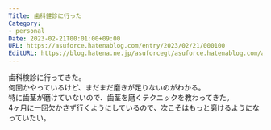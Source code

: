 ```yaml
---
Title: 歯科健診に行った
Category:
- personal
Date: 2023-02-21T00:01:00+09:00
URL: https://asuforce.hatenablog.com/entry/2023/02/21/000100
EditURL: https://blog.hatena.ne.jp/asuforcegt/asuforce.hatenablog.com/atom/entry/4207112889965264600
---
```


歯科検診に行ってきた。  
何回かやっているけど、まだまだ磨きが足りないのがわかる。  
特に歯茎が磨けていないので、歯茎を磨くテクニックを教わってきた。  
4ヶ月に一回欠かさず行くようにしているので、次こそはもっと磨けるようになっていたい。
